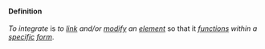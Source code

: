 #### Definition

*To integrate* is *to [link](https://github.com/gcassel/Modular-Organization-Terminology/blob/master/terms/link.md) and/or [modify](https://github.com/gcassel/Modular-Organization-Terminology/blob/master/terms/modify.md) an [element](https://github.com/gcassel/Modular-Organization-Terminology/blob/master/terms/element.md)* so that it *[functions](https://github.com/gcassel/Modular-Organization-Terminology/blob/master/terms/function.md) within a [specific](https://github.com/gcassel/Modular-Organization-Terminology/blob/master/terms/specific.md) [form](https://github.com/gcassel/Modular-Organization-Terminology/blob/master/terms/form.md)*.
